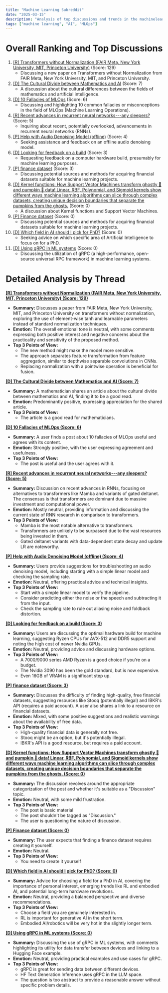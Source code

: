 ```yaml
---
title: "Machine Learning Subreddit"
date: "2025-03-15"
description: "Analysis of top discussions and trends in the machinelearning subreddit"
tags: ["machine learning", "AI", "MLOps"]
---
```


# Overall Ranking and Top Discussions
1.  [[R] Transformers without Normalization (FAIR Meta, New York University, MIT, Princeton University)](https://www.reddit.com/r/MachineLearning/comments/1jbs7xg/r_transformers_without_normalization_fair_meta/) (Score: 129)
    * Discussing a new paper on Transformers without Normalization from FAIR Meta, New York University, MIT, and Princeton University.
2.  [[D] The Cultural Divide between Mathematics and AI](https://sugaku.net/content/understanding-the-cultural-divide-between-mathematics-and-ai/) (Score: 7)
    * A discussion about the cultural differences between the fields of mathematics and artificial intelligence.
3.  [[D] 10 Fallacies of MLOps](https://www.reddit.com/r/MachineLearning/comments/1jbovy1/d_10_fallacies_of_mlops/) (Score: 6)
    * Discussing and highlighting 10 common fallacies or misconceptions in the field of MLOps (Machine Learning Operations).
4.  [[R] Recent advances in recurrent neural networks---any sleepers?](https://www.reddit.com/r/MachineLearning/comments/1jbzcoc/r_recent_advances_in_recurrent_neural_networksany/) (Score: 5)
    *  Inquiring about recent, potentially overlooked, advancements in recurrent neural networks (RNNs).
5.  [[P] Help with Audio Denoising Model (offline)](https://www.reddit.com/r/MachineLearning/comments/1jbes50/p_help_with_audio_denoising_model_offline/) (Score: 4)
    * Seeking assistance and feedback on an offline audio denoising model.
6.  [[D] Looking for feedback on a build](https://www.reddit.com/r/MachineLearning/comments/1jbrjw2/d_looking_for_feedback_on_a_build/) (Score: 3)
    * Requesting feedback on a computer hardware build, presumably for machine learning purposes.
7.  [[P] finance dataset](https://www.reddit.com/r/MachineLearning/comments/1jbuz8h/p_finance_dataset/) (Score: 3)
    * Discussing potential sources and methods for acquiring financial datasets suitable for machine learning projects.
8.  [[D] Kernel functions: How Support Vector Machines transform ghostly 👻 and pumpkin 🎃 data! Linear, RBF, Polynomial, and Sigmoid kernels show different ways machine learning algorithms can slice through complex datasets, creating unique decision boundaries that separate the pumpkins from the ghosts.](https://i.redd.it/o53susicnvoe1.png) (Score: 0)
    * A discussion about Kernel functions and Support Vector Machines.
9.  [[P] Finance dataset](https://www.reddit.com/r/MachineLearning/comments/1jbv0hq/p_finance_dataset/) (Score: 0)
    * Discussing potential sources and methods for acquiring financial datasets suitable for machine learning projects.
10. [[D] Which field in AI should I pick for PhD?](https://www.reddit.com/r/MachineLearning/comments/1jbx2zf/d_which_field_in_ai_should_i_pick_for_phd/) (Score: 0)
    * Seeking advice on which specific area of Artificial Intelligence to focus on for a PhD.
11. [[D] Using gRPC in ML systems](https://www.reddit.com/r/MachineLearning/comments/1jbzh5n/d_using_grpc_in_ml_systems/) (Score: 0)
    * Discussing the utilization of gRPC (a high-performance, open-source universal RPC framework) in machine learning systems.

# Detailed Analysis by Thread
**[[R] Transformers without Normalization (FAIR Meta, New York University, MIT, Princeton University) (Score: 129)](https://www.reddit.com/r/MachineLearning/comments/1jbs7xg/r_transformers_without_normalization_fair_meta/)**
*  **Summary:** Discusses a paper from FAIR Meta, New York University, MIT, and Princeton University on transformers without normalization, exploring the use of element-wise tanh and learnable parameters instead of standard normalization techniques.
*  **Emotion:** The overall emotional tone is neutral, with some comments expressing both positive interest and negative concerns about the practicality and sensitivity of the proposed method.
*  **Top 3 Points of View:**
    *   The new method might make the model more sensitive.
    *   The approach separates feature transformation from feature aggregation, similar to depthwise separable convolutions in CNNs.
    *   Replacing normalization with a pointwise operation is beneficial for fusion.

**[[D] The Cultural Divide between Mathematics and AI (Score: 7)](https://sugaku.net/content/understanding-the-cultural-divide-between-mathematics-and-ai/)**
*  **Summary:** A mathematician shares an article about the cultural divide between mathematics and AI, finding it to be a good read.
*  **Emotion:** Predominantly positive, expressing appreciation for the shared article.
*  **Top 3 Points of View:**
    *   The article is a good read for mathematicians.

**[[D] 10 Fallacies of MLOps (Score: 6)](https://www.reddit.com/r/MachineLearning/comments/1jbovy1/d_10_fallacies_of_mlops/)**
*  **Summary:** A user finds a post about 10 fallacies of MLOps useful and agrees with its content.
*  **Emotion:** Strongly positive, with the user expressing agreement and usefulness.
*  **Top 3 Points of View:**
    *   The post is useful and the user agrees with it.

**[[R] Recent advances in recurrent neural networks---any sleepers? (Score: 5)](https://www.reddit.com/r/MachineLearning/comments/1jbzcoc/r_recent_advances_in_recurrent_neural_networksany/)**
*  **Summary:** Discussion on recent advances in RNNs, focusing on alternatives to transformers like Mamba and variants of gated deltanet. The consensus is that transformers are dominant due to massive investment and computational power.
*  **Emotion:** Mostly neutral, providing information and discussing the current state of RNN research in comparison to transformers.
*  **Top 3 Points of View:**
    *   Mamba is the most notable alternative to transformers.
    *   Transformers are unlikely to be surpassed due to the vast resources being invested in them.
    *   Gated deltanet variants with data-dependent state decay and update LR are noteworthy.

**[[P] Help with Audio Denoising Model (offline) (Score: 4)](https://www.reddit.com/r/MachineLearning/comments/1jbes50/p_help_with_audio_denoising_model_offline/)**
*  **Summary:** Users provide suggestions for troubleshooting an audio denoising model, including starting with a simple linear model and checking the sampling rate.
*  **Emotion:** Neutral, offering practical advice and technical insights.
*  **Top 3 Points of View:**
    *   Start with a simple linear model to verify the pipeline.
    *   Consider predicting either the noise or the speech and subtracting it from the input.
    *   Check the sampling rate to rule out aliasing noise and foldback distortion.

**[[D] Looking for feedback on a build (Score: 3)](https://www.reddit.com/r/MachineLearning/comments/1jbrjw2/d_looking_for_feedback_on_a_build/)**
*  **Summary:**  Users are discussing the optimal hardware build for machine learning, suggesting Ryzen CPUs for AVX-512 and DDR5 support and noting the high cost of newer Nvidia GPUs.
*  **Emotion:** Neutral, providing advice and discussing hardware options.
*  **Top 3 Points of View:**
    *   A 7000/9000 series AMD Ryzen is a good choice if you're on a budget.
    *   The Nvidia 3090 has been the gold standard, but is now expensive.
    *   Even 16GB of VRAM is a significant step up.

**[[P] finance dataset (Score: 3)](https://www.reddit.com/r/MachineLearning/comments/1jbuz8h/p_finance_dataset/)**
*  **Summary:**  Discusses the difficulty of finding high-quality, free financial datasets, suggesting resources like Stooq (potentially illegal) and IBKR's API (requires a paid account).  A user also shares a link to a resource on financial datasets.
*  **Emotion:** Mixed, with some positive suggestions and realistic warnings about the availability of free data.
*  **Top 3 Points of View:**
    *   High-quality financial data is generally not free.
    *   Stooq might be an option, but it's potentially illegal.
    *   IBKR's API is a good resource, but requires a paid account.

**[[D] Kernel functions: How Support Vector Machines transform ghostly 👻 and pumpkin 🎃 data! Linear, RBF, Polynomial, and Sigmoid kernels show different ways machine learning algorithms can slice through complex datasets, creating unique decision boundaries that separate the pumpkins from the ghosts. (Score: 0)](https://i.redd.it/o53susicnvoe1.png)**
*  **Summary:** The discussion revolves around the appropriate categorization of the post and whether it's suitable as a "Discussion" topic.
*  **Emotion:** Neutral, with some mild frustration.
*  **Top 3 Points of View:**
    *   The post is basic material
    *   The post shouldn't be tagged as "Discussion."
    *   The user is questioning the nature of discussion.

**[[P] Finance dataset (Score: 0)](https://www.reddit.com/r/MachineLearning/comments/1jbv0hq/p_finance_dataset/)**
*  **Summary:** The user expects that finding a finance dataset requires creating it yourself.
*  **Emotion:** Neutral.
*  **Top 3 Points of View:**
    * You need to create it yourself

**[[D] Which field in AI should I pick for PhD? (Score: 0)](https://www.reddit.com/r/MachineLearning/comments/1jbx2zf/d_which_field_in_ai_should_i_pick_for_phd/)**
*  **Summary:** Advice for choosing a field for a PhD in AI, covering the importance of personal interest, emerging trends like RL and embodied AI, and potential long-term hardware revolutions.
*  **Emotion:** Neutral, providing a balanced perspective and diverse recommendations.
*  **Top 3 Points of View:**
    *   Choose a field you are genuinely interested in.
    *   RL is important for generative AI in the short term.
    *   Embodied AI/robotics will be very hot in the slightly longer term.

**[[D] Using gRPC in ML systems (Score: 0)](https://www.reddit.com/r/MachineLearning/comments/1jbzh5n/d_using_grpc_in_ml_systems/)**
*  **Summary:**  Discussing the use of gRPC in ML systems, with comments highlighting its utility for data transfer between devices and linking to a Hugging Face example.
*  **Emotion:** Neutral, providing practical examples and use cases for gRPC.
*  **Top 3 Points of View:**
    *   gRPC is great for sending data between different devices.
    *   HF Text Generation Inference uses gRPC in the LLM space.
    *   The question is too abstract to provide a reasonable answer without specific problem details.
